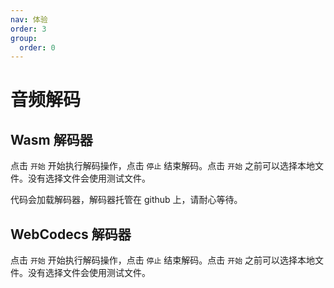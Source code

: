 ```yaml
---
nav: 体验
order: 3
group:
  order: 0
---
```


# 音频解码

## Wasm 解码器

点击 ```开始``` 开始执行解码操作，点击 ```停止``` 结束解码。点击 ```开始``` 之前可以选择本地文件。没有选择文件会使用测试文件。

代码会加载解码器，解码器托管在 github 上，请耐心等待。

<code src="./audio-decode-wasm.tsx"></code>

## WebCodecs 解码器

点击 ```开始``` 开始执行解码操作，点击 ```停止``` 结束解码。点击 ```开始``` 之前可以选择本地文件。没有选择文件会使用测试文件。

<code src="./audio-decode-webcodecs.tsx"></code>